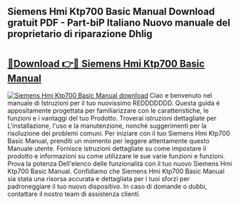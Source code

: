 ## Siemens Hmi Ktp700 Basic Manual Download gratuit PDF - Part-biP Italiano Nuovo manuale del proprietario di riparazione Dhlig

# <h2><a href="http://dfc18c.blite.top/?on=Siemens+Hmi+Ktp700+Basic+Manual">🔗Download 👉🔴 Siemens Hmi Ktp700 Basic Manual</a></h2>

[![Siemens Hmi Ktp700 Basic Manual download](https://i.imgur.com/lujVjoI.png)](http://dfc18c.blite.top/?on=Siemens+Hmi+Ktp700+Basic+Manual)
Ciao e benvenuto nel manuale di Istruzioni per il tuo nuovissimo REDDDDDDD. Questa guida è appositamente progettata per familiarizzare con le caratteristiche, le funzioni e i vantaggi del tuo Prodotto. Troverai istruzioni dettagliate per L'installazione, l'uso e la manutenzione, nonché suggerimenti per la risoluzione dei problemi comuni. Per iniziare con il tuo Siemens Hmi Ktp700 Basic Manual, prenditi un momento per leggere attentamente questo Manuale utente. Fornisce istruzioni dettagliate su come impostare il prodotto e informazioni su come utilizzare le sue varie funzioni e funzioni. Prova la potenza Dell'elenco delle funzionalità con il tuo nuovo Siemens Hmi Ktp700 Basic Manual. Confidiamo che Siemens Hmi Ktp700 Basic Manual sia stata una risorsa accurata e dettagliata per i tuoi sforzi per padroneggiare il tuo nuovo dispositivo. In caso di domande o dubbi, contattare il nostro team di assistenza clienti.

